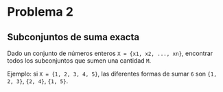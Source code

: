 # Problema 2

## Subconjuntos de suma exacta

Dado un conjunto de números enteros `X = {x1, x2, ..., xn}`, encontrar todos los subconjuntos que sumen una cantidad `M`.

Ejemplo: si `X = {1, 2, 3, 4, 5}`, las diferentes formas de sumar `6` son `{1, 2, 3}`, `{2, 4}`, `{1, 5}`.